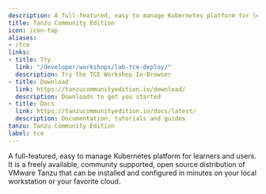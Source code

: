 ```yaml
---
description: A full-featured, easy to manage Kubernetes platform for learners and users. It is a freely available, community supported, open source distribution of VMware Tanzu that can be installed and configured in minutes on your local workstation or your favorite cloud.
title: Tanzu Community Edition
icon: icon-tap
aliases:
- /tce
links:
- title: Try
  link: "/developer/workshops/lab-tce-deploy/"
  description: Try the TCE Workshop In-Browser
- title: Download
  link: https://tanzucommunityedition.io/download/
  description: Downloads to get you started
- title: Docs
  link: https://tanzucommunityedition.io/docs/latest/
  description: Documentation, tutorials and guides
tanzu: Tanzu Community Edition
label: tce
---
```


A full-featured, easy to manage Kubernetes platform for learners and users. It is a freely available, community supported, open source distribution of VMware Tanzu that can be installed and configured in minutes on your local workstation or your favorite cloud.